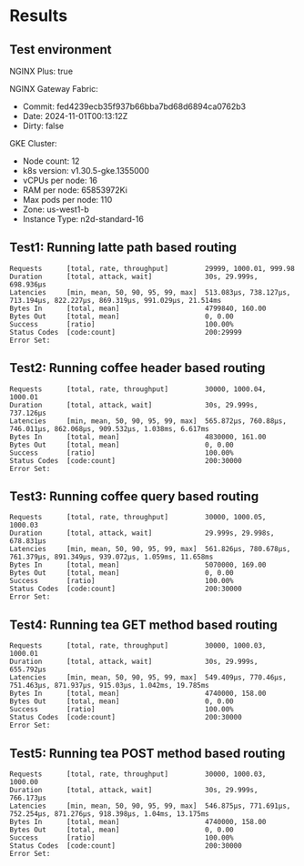 # Results

## Test environment

NGINX Plus: true

NGINX Gateway Fabric:

- Commit: fed4239ecb35f937b66bba7bd68d6894ca0762b3
- Date: 2024-11-01T00:13:12Z
- Dirty: false

GKE Cluster:

- Node count: 12
- k8s version: v1.30.5-gke.1355000
- vCPUs per node: 16
- RAM per node: 65853972Ki
- Max pods per node: 110
- Zone: us-west1-b
- Instance Type: n2d-standard-16

## Test1: Running latte path based routing

```text
Requests      [total, rate, throughput]         29999, 1000.01, 999.98
Duration      [total, attack, wait]             30s, 29.999s, 698.936µs
Latencies     [min, mean, 50, 90, 95, 99, max]  513.083µs, 738.127µs, 713.194µs, 822.227µs, 869.319µs, 991.029µs, 21.514ms
Bytes In      [total, mean]                     4799840, 160.00
Bytes Out     [total, mean]                     0, 0.00
Success       [ratio]                           100.00%
Status Codes  [code:count]                      200:29999  
Error Set:
```

## Test2: Running coffee header based routing

```text
Requests      [total, rate, throughput]         30000, 1000.04, 1000.01
Duration      [total, attack, wait]             30s, 29.999s, 737.126µs
Latencies     [min, mean, 50, 90, 95, 99, max]  565.872µs, 760.88µs, 746.011µs, 862.068µs, 909.532µs, 1.038ms, 6.617ms
Bytes In      [total, mean]                     4830000, 161.00
Bytes Out     [total, mean]                     0, 0.00
Success       [ratio]                           100.00%
Status Codes  [code:count]                      200:30000  
Error Set:
```

## Test3: Running coffee query based routing

```text
Requests      [total, rate, throughput]         30000, 1000.05, 1000.03
Duration      [total, attack, wait]             29.999s, 29.998s, 678.831µs
Latencies     [min, mean, 50, 90, 95, 99, max]  561.826µs, 780.678µs, 761.379µs, 891.349µs, 939.072µs, 1.059ms, 11.658ms
Bytes In      [total, mean]                     5070000, 169.00
Bytes Out     [total, mean]                     0, 0.00
Success       [ratio]                           100.00%
Status Codes  [code:count]                      200:30000  
Error Set:
```

## Test4: Running tea GET method based routing

```text
Requests      [total, rate, throughput]         30000, 1000.03, 1000.01
Duration      [total, attack, wait]             30s, 29.999s, 655.792µs
Latencies     [min, mean, 50, 90, 95, 99, max]  549.409µs, 770.46µs, 751.463µs, 871.937µs, 915.03µs, 1.042ms, 19.785ms
Bytes In      [total, mean]                     4740000, 158.00
Bytes Out     [total, mean]                     0, 0.00
Success       [ratio]                           100.00%
Status Codes  [code:count]                      200:30000  
Error Set:
```

## Test5: Running tea POST method based routing

```text
Requests      [total, rate, throughput]         30000, 1000.03, 1000.00
Duration      [total, attack, wait]             30s, 29.999s, 766.173µs
Latencies     [min, mean, 50, 90, 95, 99, max]  546.875µs, 771.691µs, 752.254µs, 871.276µs, 918.398µs, 1.04ms, 13.175ms
Bytes In      [total, mean]                     4740000, 158.00
Bytes Out     [total, mean]                     0, 0.00
Success       [ratio]                           100.00%
Status Codes  [code:count]                      200:30000  
Error Set:
```
